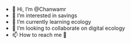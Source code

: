- 👋 Hi, I’m @Chanwamr
- 👀 I’m interested in savings
- 🌱 I’m currently learning ecology
- 💞️ I’m looking to collaborate on digital ecology
- 📫 How to reach me 🐢

<!---
Chanwamr/Chanwamr is a ✨ special ✨ repository because its `README.md` (this file) appears on your GitHub profile.
You can click the Preview link to take a look at your changes.
--->
